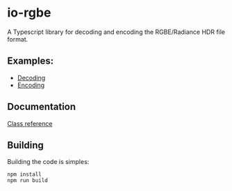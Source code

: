 # io-rgbe

A Typescript library for decoding and encoding the RGBE/Radiance HDR file format.


## Examples:

- <a href="https://derschmale.github.io/io-rgbe/examples/read/">Decoding</a> 
- <a href="https://derschmale.github.io/io-rgbe/examples/write/">Encoding</a> 


## Documentation

<a href="https://derschmale.github.io/io-rgbe/docs/">Class reference</a>


## Building

Building the code is simples:
```
npm install
npm run build
```
